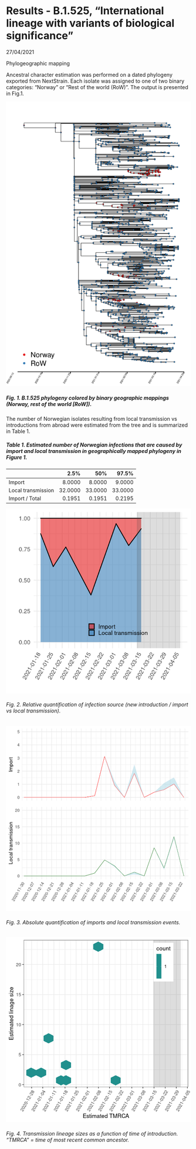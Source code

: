 Results - B.1.525, “International lineage with variants of biological
significance”
================
27/04/2021

Phylogeographic mapping

Ancestral character estimation was performed on a dated phylogeny
exported from NextStrain. Each isolate was assigned to one of two binary
categories: “Norway” or “Rest of the world (RoW)”. The output is
presented in Fig.1.

![](B1-525_results_files/figure-gfm/unnamed-chunk-1-1.png)<!-- -->

##### Fig. 1. B.1.525 phylogeny colored by binary geographic mappings (Norway, rest of the world \[RoW\]).

The number of Norwegian isolates resulting from local transmission vs
introductions from abroad were estimated from the tree and is summarized
in Table 1.

##### Table 1. Estimated number of Norwegian infections that are caused by import and local transmission in geographically mapped phylogeny in Figure 1.

|                    |    2.5% |     50% |   97.5% |
|:-------------------|--------:|--------:|--------:|
| Import             |  8.0000 |  8.0000 |  9.0000 |
| Local transmission | 32.0000 | 33.0000 | 33.0000 |
| Import / Total     |  0.1951 |  0.1951 |  0.2195 |

![](B1-525_results_files/figure-gfm/unnamed-chunk-5-1.png)<!-- -->

###### Fig. 2. Relative quantification of infection source (new introduction / import vs local transmission).

![](B1-525_results_files/figure-gfm/unnamed-chunk-7-1.png)<!-- -->

###### Fig. 3. Absolute quantification of imports and local transmission events.

![](B1-525_results_files/figure-gfm/unnamed-chunk-8-1.png)<!-- -->

###### Fig. 4. Transmission lineage sizes as a function of time of introduction. “TMRCA” = time of most recent common ancestor.
